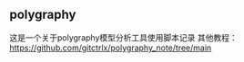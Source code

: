 ## polygraphy
这是一个关于polygraphy模型分析工具使用脚本记录
其他教程：https://github.com/gitctrlx/polygraphy_note/tree/main
